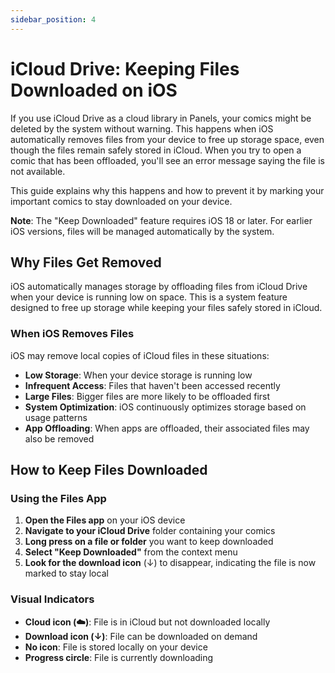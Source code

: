 ```yaml
---
sidebar_position: 4
---
```


# iCloud Drive: Keeping Files Downloaded on iOS

If you use iCloud Drive as a cloud library in Panels, your comics might be deleted by the system without warning. This happens when iOS automatically removes files from your device to free up storage space, even though the files remain safely stored in iCloud. When you try to open a comic that has been offloaded, you'll see an error message saying the file is not available.

This guide explains why this happens and how to prevent it by marking your important comics to stay downloaded on your device.

**Note**: The "Keep Downloaded" feature requires iOS 18 or later. For earlier iOS versions, files will be managed automatically by the system.

## Why Files Get Removed

iOS automatically manages storage by offloading files from iCloud Drive when your device is running low on space. This is a system feature designed to free up storage while keeping your files safely stored in iCloud.

### When iOS Removes Files

iOS may remove local copies of iCloud files in these situations:

- **Low Storage**: When your device storage is running low
- **Infrequent Access**: Files that haven't been accessed recently
- **Large Files**: Bigger files are more likely to be offloaded first
- **System Optimization**: iOS continuously optimizes storage based on usage patterns
- **App Offloading**: When apps are offloaded, their associated files may also be removed

## How to Keep Files Downloaded

### Using the Files App

1. **Open the Files app** on your iOS device
2. **Navigate to your iCloud Drive** folder containing your comics
3. **Long press on a file or folder** you want to keep downloaded
4. **Select "Keep Downloaded"** from the context menu
5. **Look for the download icon** (↓) to disappear, indicating the file is now marked to stay local

### Visual Indicators

- **Cloud icon (☁️)**: File is in iCloud but not downloaded locally
- **Download icon (↓)**: File can be downloaded on demand
- **No icon**: File is stored locally on your device
- **Progress circle**: File is currently downloading

